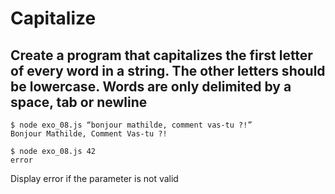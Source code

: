# Capitalize

## Create a program that capitalizes the first letter of every word in a string. The other letters should be lowercase. Words are only delimited by a space, tab or newline

```
$ node exo_08.js “bonjour mathilde, comment vas-tu ?!”
Bonjour Mathilde, Comment Vas-tu ?!

$ node exo_08.js 42
error
```

Display error if the parameter is not valid
